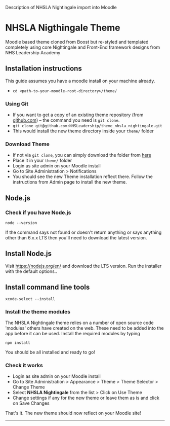 Description of NHSLA Nightingale import into Moodle


# NHSLA Nigthingale Theme
Moodle based theme cloned from Boost but re-styled and templated completely using core Nightingale and Front-End framework designs from NHS Leadership Academy

## Installation instructions
This guide assumes you have a moodle install on your machine already.

- ```cd <path-to-your-moodle-root-directory>/theme/```

### Using Git
- If you want to get a copy of an existing theme repository (from [github.com](https://github.com)) – the command you need is `git clone`.
- ```git clone git@github.com:NHSLeadership/theme_nhsla_nightingale.git```
- This would install the new theme directory inside your ```theme/``` folder

### Download Theme
- If not via ```git clone```, you can simply download the folder from [here](https://github.com:NHSLeadership/theme_nhsla_nightingale.git)
- Place it in your ```theme/``` folder
- Login as site admin on your Moodle install
- Go to Site Administration > Notifications
- You should see the new Theme installation reflect there. Follow the instructions from Admin page to install the new theme.

## Node.js
### Check if you have Node.js

```node --version```

If the command says not found or doesn't return anything or says anything other
than 6.x.x LTS then you'll need to download the latest version.

## Install Node.js
Visit https://nodejs.org/en/ and download the LTS version. Run the installer
with the default options..

## Install command line tools
```xcode-select --install```

### Install the theme modules
The NHSLA Nightingale theme relies on a number of open source code 'modules' others have created on the web. These need to be added into the app before it can be used. Install the required modules by typing

```npm install```

You should be all installed and ready to go!


### Check it works
- Login as site admin on your Moodle install
- Go to Site Administration > Appearance > Theme > Theme Selector > Change Theme
- Select **NHSLA Nightingale** from the list > Click on Use Theme
- Change settings if any for the new theme or leave them as is and click on Save Changes

That's it. The new theme should now reflect on your Moodle site!



---
